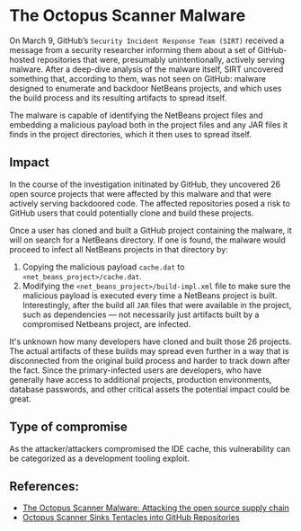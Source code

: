 # The Octopus Scanner Malware

On March 9, GitHub’s `Security Incident Response Team (SIRT)` received a message from a security researcher informing them
about a set of GitHub-hosted repositories that were, presumably unintentionally, actively serving malware.
After a deep-dive analysis of the malware itself, SIRT uncovered something that, according to them, was not seen on GitHub:
malware designed to enumerate and backdoor NetBeans projects, and which uses the build process and its resulting artifacts to spread itself.

The malware is capable of identifying the NetBeans project files and embedding a malicious payload both in the project files and any JAR files it finds in the project directories, which it then uses to spread itself.

## Impact

In the course of the investigation initinated by GitHub, they uncovered 26 open source projects that were affected
by this malware and that were actively serving backdoored code.
The affected repositories posed a risk to GitHub users that could potentially clone and build these projects.

Once a user has cloned and built a GitHub project containing the malware, it will on search for a NetBeans directory.
If one is found, the malware would proceed to infect all NetBeans projects in that directory by:
1) Copying the malicious payload `cache.dat` to `<net_beans_project>/cache.dat`.
2) Modifying  the `<net_beans_project>/build-impl.xml` file to make sure the malicious payload is executed every time a
NetBeans project is built.
Interestingly, after the build all `JAR` files that were available in the project, such as dependencies — not necessarily
just artifacts built by a compromised Netbeans project, are infected.

It's unknown how many developers have cloned and built those 26 projects.
The actual artifacts of these builds may spread even further in a way that is disconnected from the original build process
and harder to track down after the fact.
Since the primary-infected users are developers, who have generally have access to additional projects, production environments,
database passwords, and other critical assets the potential impact could be great.


## Type of compromise
As the attacker/attackers compromised the IDE cache, this vulnerability can be categorized as a development tooling exploit.

## References:

- [The Octopus Scanner Malware: Attacking the open source supply chain](https://securitylab.github.com/research/octopus-scanner-malware-open-source-supply-chain)
- [Octopus Scanner Sinks Tentacles into GitHub Repositories](https://threatpost.com/octopus-scanner-tentacles-github-repositories/156204/)
